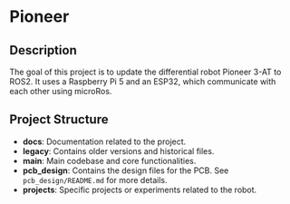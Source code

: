 # Pioneer

## Description

The goal of this project is to update the differential robot Pioneer 3-AT to ROS2. It uses a Raspberry Pi 5 and an ESP32, which communicate with each other using microRos.

## Project Structure

- **docs**: Documentation related to the project.
- **legacy**: Contains older versions and historical files.
- **main**: Main codebase and core functionalities.
- **pcb_design**: Contains the design files for the PCB. See `pcb_design/README.md` for more details.
- **projects**: Specific projects or experiments related to the robot.
